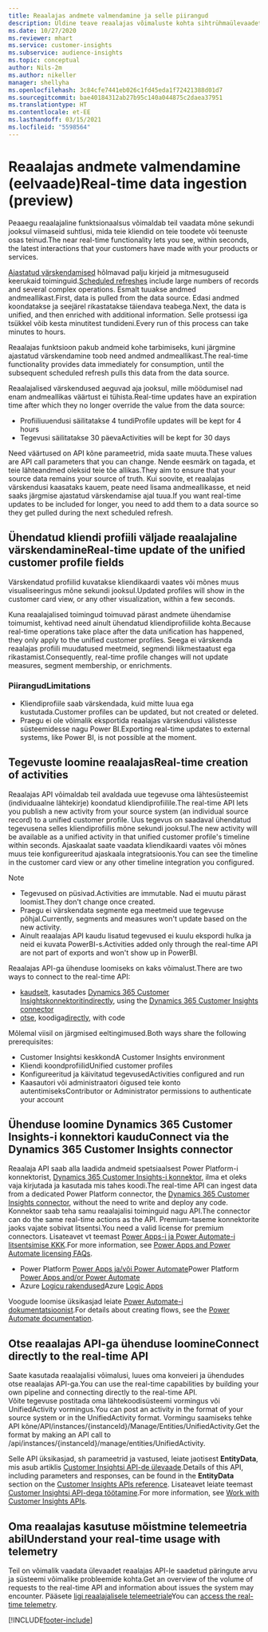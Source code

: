 ```yaml
---
title: Reaalajas andmete valmendamine ja selle piirangud
description: Üldine teave reaalajas võimaluste kohta sihtrühmaülevaadetes.
ms.date: 10/27/2020
ms.reviewer: mhart
ms.service: customer-insights
ms.subservice: audience-insights
ms.topic: conceptual
author: Nils-2m
ms.author: nikeller
manager: shellyha
ms.openlocfilehash: 3c84cfe7441eb026c1fd45eda1f72421388d01d7
ms.sourcegitcommit: bae40184312ab27b95c140a044875c2daea37951
ms.translationtype: HT
ms.contentlocale: et-EE
ms.lasthandoff: 03/15/2021
ms.locfileid: "5598564"
---
```

# <a name="real-time-data-ingestion-preview"></a><span data-ttu-id="b10d9-103">Reaalajas andmete valmendamine (eelvaade)</span><span class="sxs-lookup"><span data-stu-id="b10d9-103">Real-time data ingestion (preview)</span></span>

<span data-ttu-id="b10d9-104">Peaaegu reaalajaline funktsionaalsus võimaldab teil vaadata mõne sekundi jooksul viimaseid suhtlusi, mida teie kliendid on teie toodete või teenuste osas teinud.</span><span class="sxs-lookup"><span data-stu-id="b10d9-104">The near real-time functionality lets you see, within seconds, the latest interactions that your customers have made with your products or services.</span></span>

<span data-ttu-id="b10d9-105">[Ajastatud värskendamised](system.md#schedule-tab) hõlmavad palju kirjeid ja mitmesuguseid keerukaid toiminguid.</span><span class="sxs-lookup"><span data-stu-id="b10d9-105">[Scheduled refreshes](system.md#schedule-tab) include large numbers of records and several complex operations.</span></span> <span data-ttu-id="b10d9-106">Esmalt tuuakse andmed andmeallikast.</span><span class="sxs-lookup"><span data-stu-id="b10d9-106">First, data is pulled from the data source.</span></span> <span data-ttu-id="b10d9-107">Edasi andmed koondatakse ja seejärel rikastatakse täiendava teabega.</span><span class="sxs-lookup"><span data-stu-id="b10d9-107">Next, the data is unified, and then enriched with additional information.</span></span> <span data-ttu-id="b10d9-108">Selle protsessi iga tsükkel võib kesta minutitest tundideni.</span><span class="sxs-lookup"><span data-stu-id="b10d9-108">Every run of this process can take minutes to hours.</span></span>

<span data-ttu-id="b10d9-109">Reaalajas funktsioon pakub andmeid kohe tarbimiseks, kuni järgmine ajastatud värskendamine toob need andmed andmeallikast.</span><span class="sxs-lookup"><span data-stu-id="b10d9-109">The real-time functionality provides data immediately for consumption, until the subsequent scheduled refresh pulls this data from the data source.</span></span>

<span data-ttu-id="b10d9-110">Reaalajalised värskendused aeguvad aja jooksul, mille möödumisel nad enam andmeallikas väärtust ei tühista.</span><span class="sxs-lookup"><span data-stu-id="b10d9-110">Real-time updates have an expiration time after which they no longer override the value from the data source:</span></span>

- <span data-ttu-id="b10d9-111">Profiiliuuendusi säilitatakse 4 tundi</span><span class="sxs-lookup"><span data-stu-id="b10d9-111">Profile updates will be kept for 4 hours</span></span>
- <span data-ttu-id="b10d9-112">Tegevusi säilitatakse 30 päeva</span><span class="sxs-lookup"><span data-stu-id="b10d9-112">Activities will be kept for 30 days</span></span>

<span data-ttu-id="b10d9-113">Need väärtused on API kõne parameetrid, mida saate muuta.</span><span class="sxs-lookup"><span data-stu-id="b10d9-113">These values are API call parameters that you can change.</span></span> <span data-ttu-id="b10d9-114">Nende eesmärk on tagada, et teie lähteandmed oleksid teie tõe allikas.</span><span class="sxs-lookup"><span data-stu-id="b10d9-114">They aim to ensure that your source data remains your source of truth.</span></span> <span data-ttu-id="b10d9-115">Kui soovite, et reaalajas värskendusi kaasataks kauem, peate need lisama andmeallikasse, et neid saaks järgmise ajastatud värskendamise ajal tuua.</span><span class="sxs-lookup"><span data-stu-id="b10d9-115">If you want real-time updates to be included for longer, you need to add them to a data source so they get pulled during the next scheduled refresh.</span></span>

## <a name="real-time-update-of-the-unified-customer-profile-fields"></a><span data-ttu-id="b10d9-116">Ühendatud kliendi profiili väljade reaalajaline värskendamine</span><span class="sxs-lookup"><span data-stu-id="b10d9-116">Real-time update of the unified customer profile fields</span></span>

<span data-ttu-id="b10d9-117">Värskendatud profiilid kuvatakse kliendikaardi vaates või mõnes muus visualiseeringus mõne sekundi jooksul.</span><span class="sxs-lookup"><span data-stu-id="b10d9-117">Updated profiles will show in the customer card view, or any other visualization, within a few seconds.</span></span>

<span data-ttu-id="b10d9-118">Kuna reaalajalised toimingud toimuvad pärast andmete ühendamise toimumist, kehtivad need ainult ühendatud kliendiprofiilide kohta.</span><span class="sxs-lookup"><span data-stu-id="b10d9-118">Because real-time operations take place after the data unification has happened, they only apply to the unified customer profiles.</span></span> <span data-ttu-id="b10d9-119">Seega ei värskenda reaalajas profiili muudatused meetmeid, segmendi liikmestaatust ega rikastamist.</span><span class="sxs-lookup"><span data-stu-id="b10d9-119">Consequently, real-time profile changes will not update measures, segment membership, or enrichments.</span></span>

### <a name="limitations"></a><span data-ttu-id="b10d9-120">Piirangud</span><span class="sxs-lookup"><span data-stu-id="b10d9-120">Limitations</span></span>

- <span data-ttu-id="b10d9-121">Kliendiprofiile saab värskendada, kuid mitte luua ega kustutada.</span><span class="sxs-lookup"><span data-stu-id="b10d9-121">Customer profiles can be updated, but not created or deleted.</span></span>
- <span data-ttu-id="b10d9-122">Praegu ei ole võimalik eksportida reaalajas värskendusi välistesse süsteemidesse nagu Power BI.</span><span class="sxs-lookup"><span data-stu-id="b10d9-122">Exporting real-time updates to external systems, like Power BI, is not possible at the moment.</span></span>

## <a name="real-time-creation-of-activities"></a><span data-ttu-id="b10d9-123">Tegevuste loomine reaalajas</span><span class="sxs-lookup"><span data-stu-id="b10d9-123">Real-time creation of activities</span></span>

<span data-ttu-id="b10d9-124">Reaalajas API võimaldab teil avaldada uue tegevuse oma lähtesüsteemist (individuaalne lähtekirje) koondatud kliendiprofiilile.</span><span class="sxs-lookup"><span data-stu-id="b10d9-124">The real-time API lets you publish a new activity from your source system (an individual source record) to a unified customer profile.</span></span> <span data-ttu-id="b10d9-125">Uus tegevus on saadaval ühendatud tegevusena selles kliendiprofiilis mõne sekundi jooksul.</span><span class="sxs-lookup"><span data-stu-id="b10d9-125">The new activity will be available as a unified activity in that unified customer profile's timeline within seconds.</span></span> <span data-ttu-id="b10d9-126">Ajaskaalat saate vaadata kliendikaardi vaates või mõnes muus teie konfigureeritud ajaskaala integratsioonis.</span><span class="sxs-lookup"><span data-stu-id="b10d9-126">You can see the timeline in the customer card view or any other timeline integration you configured.</span></span>

> [!NOTE]
>
> - <span data-ttu-id="b10d9-127">Tegevused on püsivad.</span><span class="sxs-lookup"><span data-stu-id="b10d9-127">Activities are immutable.</span></span> <span data-ttu-id="b10d9-128">Nad ei muutu pärast loomist.</span><span class="sxs-lookup"><span data-stu-id="b10d9-128">They don't change once created.</span></span>
> - <span data-ttu-id="b10d9-129">Praegu ei värskendata segmente ega meetmeid uue tegevuse põhjal.</span><span class="sxs-lookup"><span data-stu-id="b10d9-129">Currently, segments and measures won't update based on the new activity.</span></span>
> - <span data-ttu-id="b10d9-130">Ainult reaalajas API kaudu lisatud tegevused ei kuulu ekspordi hulka ja neid ei kuvata PowerBI-s.</span><span class="sxs-lookup"><span data-stu-id="b10d9-130">Activities added only through the real-time API are not part of exports and won't show up in PowerBI.</span></span>

<span data-ttu-id="b10d9-131">Reaalajas API-ga ühenduse loomiseks on kaks võimalust.</span><span class="sxs-lookup"><span data-stu-id="b10d9-131">There are two ways to connect to the real-time API:</span></span>

- <span data-ttu-id="b10d9-132">[kaudselt](#connect-via-the-dynamics-365-customer-insights-connector), kasutades [Dynamics 365 Customer Insightskonnektorit](/connectors/customerinsights/)</span><span class="sxs-lookup"><span data-stu-id="b10d9-132">[indirectly](#connect-via-the-dynamics-365-customer-insights-connector), using the [Dynamics 365 Customer Insights connector](/connectors/customerinsights/)</span></span>
- <span data-ttu-id="b10d9-133">[otse](#connect-directly-to-the-real-time-api), koodiga</span><span class="sxs-lookup"><span data-stu-id="b10d9-133">[directly](#connect-directly-to-the-real-time-api), with code</span></span>

<span data-ttu-id="b10d9-134">Mõlemal viisil on järgmised eeltingimused.</span><span class="sxs-lookup"><span data-stu-id="b10d9-134">Both ways share the following prerequisites:</span></span>

- <span data-ttu-id="b10d9-135">Customer Insightsi keskkond</span><span class="sxs-lookup"><span data-stu-id="b10d9-135">A Customer Insights environment</span></span>
- <span data-ttu-id="b10d9-136">Kliendi koondprofiilid</span><span class="sxs-lookup"><span data-stu-id="b10d9-136">Unified customer profiles</span></span>
- <span data-ttu-id="b10d9-137">Konfigureeritud ja käivitatud tegevused</span><span class="sxs-lookup"><span data-stu-id="b10d9-137">Activities configured and run</span></span>
- <span data-ttu-id="b10d9-138">Kaasautori või administraatori õigused teie konto autentimiseks</span><span class="sxs-lookup"><span data-stu-id="b10d9-138">Contributor or Administrator permissions to authenticate your account</span></span>

## <a name="connect-via-the-dynamics-365-customer-insights-connector"></a><span data-ttu-id="b10d9-139">Ühenduse loomine Dynamics 365 Customer Insights-i konnektori kaudu</span><span class="sxs-lookup"><span data-stu-id="b10d9-139">Connect via the Dynamics 365 Customer Insights connector</span></span>

<span data-ttu-id="b10d9-140">Reaalaja API saab alla laadida andmeid spetsiaalsest Power Platform-i konnektorist, [Dynamics 365 Customer Insights-i konnektor](/connectors/customerinsights/), ilma et oleks vaja kirjutada ja kasutada mis tahes koodi.</span><span class="sxs-lookup"><span data-stu-id="b10d9-140">The real-time API can ingest data from a dedicated Power Platform connector, the [Dynamics 365 Customer Insights connector](/connectors/customerinsights/), without the need to write and deploy any code.</span></span>    
<span data-ttu-id="b10d9-141">Konnektor saab teha samu reaalajalisi toiminguid nagu API.</span><span class="sxs-lookup"><span data-stu-id="b10d9-141">The connector can do the same real-time actions as the API.</span></span> <span data-ttu-id="b10d9-142">Premium-taseme konnektorite jaoks vajate sobivat litsentsi.</span><span class="sxs-lookup"><span data-stu-id="b10d9-142">You need a valid license for premium connectors.</span></span> <span data-ttu-id="b10d9-143">Lisateavet vt teemast [Power Apps-i ja Power Automate-i litsentsimise KKK](/power-platform/admin/powerapps-flow-licensing-faq).</span><span class="sxs-lookup"><span data-stu-id="b10d9-143">For more information, see [Power Apps and Power Automate licensing FAQs](/power-platform/admin/powerapps-flow-licensing-faq).</span></span>

- <span data-ttu-id="b10d9-144">Power Platform [Power Apps ja/või Power Automate](/connectors/)</span><span class="sxs-lookup"><span data-stu-id="b10d9-144">Power Platform [Power Apps and/or Power Automate](/connectors/)</span></span>
- <span data-ttu-id="b10d9-145">Azure [Logicu rakendused](/azure/connectors/apis-list)</span><span class="sxs-lookup"><span data-stu-id="b10d9-145">Azure [Logic Apps](/azure/connectors/apis-list)</span></span>

<span data-ttu-id="b10d9-146">Voogude loomise üksikasjad leiate [Power Automate-i dokumentatsioonist](/power-automate/).</span><span class="sxs-lookup"><span data-stu-id="b10d9-146">For details about creating flows, see the [Power Automate documentation](/power-automate/).</span></span>

## <a name="connect-directly-to-the-real-time-api"></a><span data-ttu-id="b10d9-147">Otse reaalajas API-ga ühenduse loomine</span><span class="sxs-lookup"><span data-stu-id="b10d9-147">Connect directly to the real-time API</span></span>

<span data-ttu-id="b10d9-148">Saate kasutada reaalajalisi võimalusi, luues oma konveieri ja ühendudes otse reaalajas API-ga.</span><span class="sxs-lookup"><span data-stu-id="b10d9-148">You can use the real-time capabilities by building your own pipeline and connecting directly to the real-time API.</span></span>    
<span data-ttu-id="b10d9-149">Võite tegevuse postitada oma lähtekoodisüsteemi vormingus või UnifiedActivity vormingus.</span><span class="sxs-lookup"><span data-stu-id="b10d9-149">You can post an activity in the format of your source system or in the UnifiedActivity format.</span></span> <span data-ttu-id="b10d9-150">Vormingu saamiseks tehke API kõne/API/instances/{instanceId}/Manage/Entities/UnifiedActivity.</span><span class="sxs-lookup"><span data-stu-id="b10d9-150">Get the format by making an API call to /api/instances/{instanceId}/manage/entities/UnifiedActivity.</span></span>

<span data-ttu-id="b10d9-151">Selle API üksikasjad, sh parameetrid ja vastused, leiate jaotisest **EntityData**, mis asub artiklis [Customer Insightsi API-de ülevaade](https://developer.ci.ai.dynamics.com/api-details#api=CustomerInsights).</span><span class="sxs-lookup"><span data-stu-id="b10d9-151">Details of this API, including parameters and responses, can be found in the **EntityData** section on the [Customer Insights APIs reference](https://developer.ci.ai.dynamics.com/api-details#api=CustomerInsights).</span></span> <span data-ttu-id="b10d9-152">Lisateavet leiate teemast [Customer Insightsi API-dega töötamine](apis.md).</span><span class="sxs-lookup"><span data-stu-id="b10d9-152">For more information, see [Work with Customer Insights APIs](apis.md).</span></span>

## <a name="understand-your-real-time-usage-with-telemetry"></a><span data-ttu-id="b10d9-153">Oma reaalajas kasutuse mõistmine telemeetria abil</span><span class="sxs-lookup"><span data-stu-id="b10d9-153">Understand your real-time usage with telemetry</span></span>

<span data-ttu-id="b10d9-154">Teil on võimalik vaadata ülevaadet reaalajas API-le saadetud päringute arvu ja süsteemi võimalike probleemide kohta.</span><span class="sxs-lookup"><span data-stu-id="b10d9-154">Get an overview of the volume of requests to the real-time API and information about issues the system may encounter.</span></span> <span data-ttu-id="b10d9-155">Pääsete [ligi reaalajalisele telemeetriale](system.md#api-usage-tab)</span><span class="sxs-lookup"><span data-stu-id="b10d9-155">You can [access the real-time telemetry](system.md#api-usage-tab).</span></span> 


[!INCLUDE[footer-include](../includes/footer-banner.md)]